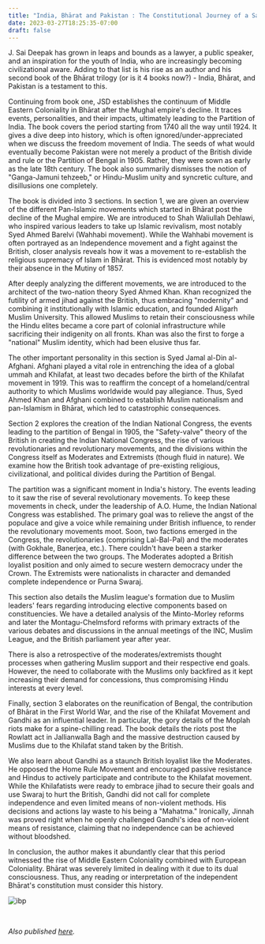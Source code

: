 ```yaml
---
title: "India, Bhārat and Pakistan : The Constitutional Journey of a Sandwiched Civilization"
date: 2023-03-27T18:25:35-07:00
draft: false
---
```


J. Sai Deepak has grown in leaps and bounds as a lawyer, a public speaker, and an inspiration for the youth of India, who are increasingly becoming civilizational aware. Adding to that list is his rise as an author and his second book of the Bhārat trilogy (or is it 4 books now?) -  India, Bhārat, and Pakistan is a testament to this. 

Continuing from book one, JSD establishes the continuum of Middle Eastern Coloniality in Bhārat after the Mughal empire's decline. It traces events, personalities, and their impacts, ultimately leading to the Partition of India. The book covers the period starting from 1740 all the way until 1924. It gives a dive deep into history, which is often ignored/under-appreciated when we discuss the freedom movement of India. The seeds of what would eventually become Pakistan were not merely a product of the British divide and rule or the Partition of Bengal in 1905. Rather, they were sown as early as the late 18th century. The book also summarily dismisses the notion of "Ganga-Jamuni tehzeeb," or Hindu-Muslim unity and syncretic culture, and disillusions one completely.  

The book is divided into 3 sections. In section 1, we are given an overview of the different Pan-Islamic movements which started in Bhārat post the decline of the Mughal empire. We are introduced to Shah Waliullah Dehlawi, who inspired various leaders to take up Islamic revivalism, most notably Syed Ahmed Barelvi (Wahhabi movement). While the Wahhabi movement is often portrayed as an Independence movement and a fight against the British, closer analysis reveals how it was a movement to re-establish the religious supremacy of Islam in Bhārat. This is evidenced most notably by their absence in the Mutiny of 1857. 

After deeply analyzing the different movements, we are introduced to the architect of the two-nation theory Syed Ahmed Khan. Khan recognized the futility of armed jihad against the British, thus embracing "modernity" and combining it institutionally with Islamic education, and founded Aligarh Muslim University. This allowed Muslims to retain their consciousness while the Hindu elites became a core part of colonial infrastructure while sacrificing their indigenity on all fronts. Khan was also the first to forge a "national" Muslim identity, which had been elusive thus far.

The other important personality in this section is Syed Jamal al-Din al-Afghani. Afghani played a vital role in entrenching the idea of a global ummah and Khilafat, at least two decades before the birth of the Khilafat movement in 1919. This was to reaffirm the concept of a homeland/central authority to which Muslims worldwide would pay allegiance. Thus, Syed Ahmed Khan and Afghani combined to establish Muslim nationalism and pan-Islamism in Bhārat, which led to catastrophic consequences. 

Section 2 explores the creation of the Indian National Congress, the events leading to the partition of Bengal in 1905, the "Safety-valve" theory of the British in creating the Indian National Congress, the rise of various revolutionaries and revolutionary movements, and the divisions within the Congress itself as Moderates and Extremists (though fluid in nature). We examine how the British took advantage of pre-existing religious, civilizational, and political divides during the Partition of Bengal. 

The partition was a significant moment in India's history. The events leading to it saw the rise of several revolutionary movements. To keep these movements in check, under the leadership of A.O. Hume, the Indian National Congress was established. The primary goal was to relieve the angst of the populace and give a voice while remaining under British influence, to render the revolutionary movements moot. Soon, two factions emerged in the Congress, the revolutionaries (comprising Lal-Bal-Pal) and the moderates (with Gokhale, Banerjea, etc.). There couldn't have been a starker difference between the two groups. The Moderates adopted a British loyalist position and only aimed to secure western democracy under the Crown. The Extremists were nationalists in character and demanded complete independence or Purna Swaraj. 

This section also details the Muslim league's formation due to Muslim leaders' fears regarding introducing elective components based on constituencies. We have a detailed analysis of the Minto-Morley reforms and later the Montagu-Chelmsford reforms with primary extracts of the various debates and discussions in the annual meetings of the INC, Muslim League, and the British parliament year after year. 

There is also a retrospective of the moderates/extremists thought processes when gathering Muslim support and their respective end goals. However, the need to collaborate with the Muslims only backfired as it kept increasing their demand for concessions, thus compromising Hindu interests at every level. 

Finally, section 3 elaborates on the reunification of Bengal, the contribution of Bhārat in the First World War, and the rise of the Khilafat Movement and Gandhi as an influential leader. In particular, the gory details of the Moplah riots make for a spine-chilling read. The book details the riots post the Rowlatt act in Jallianwalla Bagh and the massive destruction caused by Muslims due to the Khilafat stand taken by the British. 

We also learn about Gandhi as a staunch British loyalist like the Moderates. He opposed the Home Rule Movement and encouraged passive resistance and Hindus to actively participate and contribute to the Khilafat movement. While the Khilafatists were ready to embrace jihad to secure their goals and use Swaraj to hurt the British, Gandhi did not call for complete independence and even limited means of non-violent methods. His decisions and actions lay waste to his being a "Mahatma." Ironically, Jinnah was proved right when he openly challenged Gandhi's idea of non-violent means of resistance, claiming that no independence can be achieved without bloodshed.

In conclusion, the author makes it abundantly clear that this period witnessed the rise of Middle Eastern Coloniality combined with European Coloniality. Bhārat was severely limited in dealing with it due to its dual consciousness. Thus, any reading or interpretation of the independent Bhārat's constitution must consider this history.

![ibp](/india-bharat-pakistan.jpg)

&nbsp;&nbsp;

*Also published [here](https://www.goodreads.com/review/show/5057012189).*